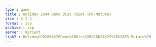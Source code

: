 ```yaml
---
type : game
title : Holiday 2004 Demo Disc (USA) (PR-Mature)
size : 2.3 G
format : iso
archive : zip
server : myrient
link2 : Holiday%202004%20Demo%20Disc%20%28USA%29%20%28PR-Mature%29
---
```

